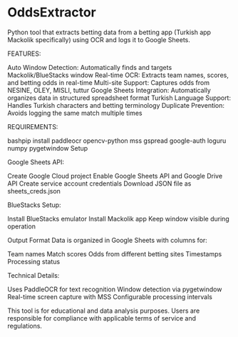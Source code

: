 # OddsExtractor
Python tool that extracts betting data from a betting app (Turkish app Mackolik specifically) using OCR and logs it to Google Sheets.

FEATURES: 

Auto Window Detection: Automatically finds and targets Mackolik/BlueStacks window
Real-time OCR: Extracts team names, scores, and betting odds in real-time
Multi-site Support: Captures odds from NESINE, OLEY, MISLI, tuttur
Google Sheets Integration: Automatically organizes data in structured spreadsheet format
Turkish Language Support: Handles Turkish characters and betting terminology
Duplicate Prevention: Avoids logging the same match multiple times

REQUIREMENTS:

bashpip install paddleocr opencv-python mss gspread google-auth loguru numpy pygetwindow
Setup

Google Sheets API:

Create Google Cloud project
Enable Google Sheets API and Google Drive API
Create service account credentials
Download JSON file as sheets_creds.json


BlueStacks Setup:

Install BlueStacks emulator
Install Mackolik app
Keep window visible during operation

Output Format
Data is organized in Google Sheets with columns for:

Team names
Match scores
Odds from different betting sites
Timestamps
Processing status

Technical Details:

Uses PaddleOCR for text recognition
Window detection via pygetwindow
Real-time screen capture with MSS
Configurable processing intervals

This tool is for educational and data analysis purposes. Users are responsible for compliance with applicable terms of service and regulations.
